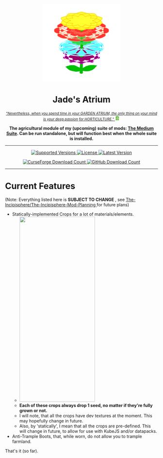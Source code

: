 <p align="center">
    <img src="https://raw.githubusercontent.com/The-Incipisphere/Jades-Atrium/refs/heads/main/src/main/resources/spirograph_flower.png" height="256" alt="Some weird fuckin' spirograph flower thing that Jade grows.">
</p>
<h1 align="center">Jade's Atrium</h1>
<p align="center">
    <i>
        <small>
            <a href="https://www.homestuck.com/story/768" title="Homestuck (Page 768)">
                "Nevertheless, when you spend time in your GARDEN ATRIUM, the only thing on your mind is your deep passion for HORTICULTURE."
                <img src="https://raw.githubusercontent.com/The-Incipisphere/SkaiaLib/refs/heads/main/src/main/resources/sburb.svg" width="16" alt="Sburb Logo">
            </a>
        </small>
    </i>
</p> 
<p align="center">
    <b>The agricultural module of my (upcoming) suite of mods: <a href="https://github.com/topics/the-medium-suite">The Medium Suite</a>. Can be run standalone, but will function best when the whole suite is installed.</b>
</p>
<hr>
<p align="center">
    <a href="https://www.curseforge.com/minecraft/mc-mods/jades-atrium">
        <img src="https://img.shields.io/badge/Available%20for-MC%201.20.1%20-informational?style=for-the-badge" alt="Supported Versions">
    </a>
    <a href="https://github.com/The-Incipisphere/Jades-Atrium/blob/main/LICENSE"><img src="https://img.shields.io/github/license/The-Incipisphere/Jades-Atrium?style=for-the-badge" alt="License">
    </a>
    <a href="https://github.com/The-Incipisphere/Jades-Atrium/releases">
        <img src="https://img.shields.io/github/v/release/The-Incipisphere/Jades-Atrium?sort=semver&display_name=release&style=for-the-badge&label=Latest%20Version" alt="Latest Version" >
    </a>
</p>
<p align="center">
    <a href="https://www.curseforge.com/minecraft/mc-mods/jades-atrium">
        <img src="https://cf.way2muchnoise.eu/1199049.svg?badge_style=for_the_badge" alt="CurseForge Download Count">
    </a>
    <a href="https://github.com/The-Incipisphere/Jades-Atrium/releases">
        <img src="https://img.shields.io/github/downloads/The-Incipisphere/Jades-Atrium/total?sort=semver&logo=github&label=&style=for-the-badge&color=2d2d2d&labelColor=545454&logoColor=FFFFFF" alt="GitHub Download Count">
    </a>
</p>
<hr>
<h1>Current Features</h1>
<p>
    (Note: Everything listed here is
    <strong>
        SUBJECT TO CHANGE
    </strong>,
    see
    <a href="https://github.com/The-Incipisphere/The-Incipisphere-Mod-Planning" target="_blank" rel="nofollow noopener">
        The-Incipisphere/The-Incipisphere-Mod-Planning
    </a>
    for future plans)
</p>
<ul>
    <li>
        Statically-implemented Crops for a lot of materials/elements.
        <ul>
            <li>
                <img src="https://media.forgecdn.net/attachments/description/1199049/description_5b3d03f4-9119-4255-a18c-29372fcc7aab.PNG" alt="" width="248" height="610">
            </li>
            <li style="font-weight: bold;">
                <strong>
                    Each of these crops always drop 1 seed, no matter if they're fully grown or not.
                </strong>
            </li>
            <li>
                I will note, that all the crops have dev textures at the moment. This may hopefully change in future.
            </li>
            <li>
                Also, by 'statically', I mean that all the crops are pre-defined. This will change in future, to allow for use with KubeJS and/or datapacks.
            </li>
        </ul>
    </li>
    <li>
        Anti-Trample Boots, that, while worn, do not allow you to trample farmland.
    </li>
</ul>
<p>
    That's it (so far).
</p>